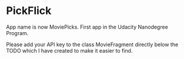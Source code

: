 # PickFlick
App name is now MoviePicks.  First app in the Udacity Nanodegree Program.

Please add your API key to the class MovieFragment directly below the TODO which I have created to make it easier to find.



